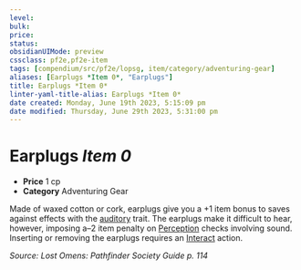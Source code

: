 ```yaml
---
level:
bulk:
price:
status:
obsidianUIMode: preview
cssclass: pf2e,pf2e-item
tags: [compendium/src/pf2e/lopsg, item/category/adventuring-gear]
aliases: [Earplugs *Item 0*, "Earplugs"]
title: Earplugs *Item 0*
linter-yaml-title-alias: Earplugs *Item 0*
date created: Monday, June 19th 2023, 5:15:09 pm
date modified: Thursday, June 29th 2023, 5:31:00 pm
---
```


# Earplugs *Item 0*

- **Price** 1 cp
- **Category** Adventuring Gear

Made of waxed cotton or cork, earplugs give you a +1 item bonus to saves against effects with the [auditory](rules/traits/auditory.md) trait. The earplugs make it difficult to hear, however, imposing a–2 item penalty on [Perception](compendium/skills.md#Perception) checks involving sound. Inserting or removing the earplugs requires an [Interact](rules/actions/interact.md) action.

*Source: Lost Omens: Pathfinder Society Guide p. 114*
